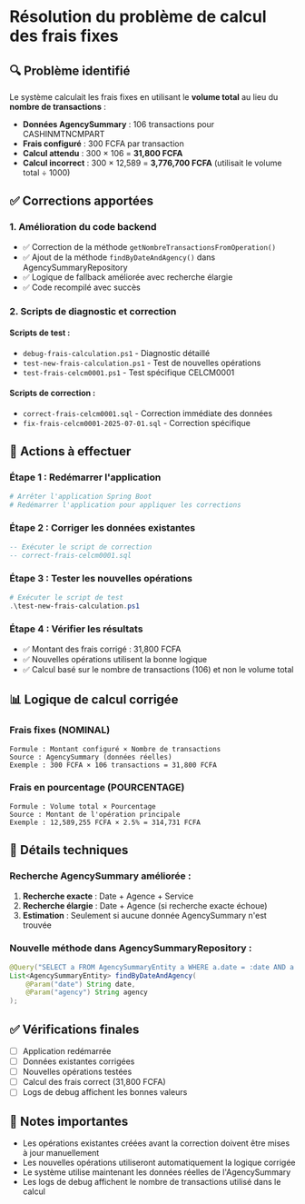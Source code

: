 # Résolution du problème de calcul des frais fixes

## 🔍 **Problème identifié**

Le système calculait les frais fixes en utilisant le **volume total** au lieu du **nombre de transactions** :

- **Données AgencySummary** : 106 transactions pour CASHINMTNCMPART
- **Frais configuré** : 300 FCFA par transaction
- **Calcul attendu** : 300 × 106 = **31,800 FCFA**
- **Calcul incorrect** : 300 × 12,589 = **3,776,700 FCFA** (utilisait le volume total ÷ 1000)

## ✅ **Corrections apportées**

### 1. **Amélioration du code backend**
- ✅ Correction de la méthode `getNombreTransactionsFromOperation()`
- ✅ Ajout de la méthode `findByDateAndAgency()` dans AgencySummaryRepository
- ✅ Logique de fallback améliorée avec recherche élargie
- ✅ Code recompilé avec succès

### 2. **Scripts de diagnostic et correction**

#### **Scripts de test :**
- `debug-frais-calculation.ps1` - Diagnostic détaillé
- `test-new-frais-calculation.ps1` - Test de nouvelles opérations
- `test-frais-celcm0001.ps1` - Test spécifique CELCM0001

#### **Scripts de correction :**
- `correct-frais-celcm0001.sql` - Correction immédiate des données
- `fix-frais-celcm0001-2025-07-01.sql` - Correction spécifique

## 🚀 **Actions à effectuer**

### **Étape 1 : Redémarrer l'application**
```bash
# Arrêter l'application Spring Boot
# Redémarrer l'application pour appliquer les corrections
```

### **Étape 2 : Corriger les données existantes**
```sql
-- Exécuter le script de correction
-- correct-frais-celcm0001.sql
```

### **Étape 3 : Tester les nouvelles opérations**
```powershell
# Exécuter le script de test
.\test-new-frais-calculation.ps1
```

### **Étape 4 : Vérifier les résultats**
- ✅ Montant des frais corrigé : 31,800 FCFA
- ✅ Nouvelles opérations utilisent la bonne logique
- ✅ Calcul basé sur le nombre de transactions (106) et non le volume total

## 📊 **Logique de calcul corrigée**

### **Frais fixes (NOMINAL)**
```
Formule : Montant configuré × Nombre de transactions
Source : AgencySummary (données réelles)
Exemple : 300 FCFA × 106 transactions = 31,800 FCFA
```

### **Frais en pourcentage (POURCENTAGE)**
```
Formule : Volume total × Pourcentage
Source : Montant de l'opération principale
Exemple : 12,589,255 FCFA × 2.5% = 314,731 FCFA
```

## 🔧 **Détails techniques**

### **Recherche AgencySummary améliorée :**
1. **Recherche exacte** : Date + Agence + Service
2. **Recherche élargie** : Date + Agence (si recherche exacte échoue)
3. **Estimation** : Seulement si aucune donnée AgencySummary n'est trouvée

### **Nouvelle méthode dans AgencySummaryRepository :**
```java
@Query("SELECT a FROM AgencySummaryEntity a WHERE a.date = :date AND a.agency = :agency")
List<AgencySummaryEntity> findByDateAndAgency(
    @Param("date") String date,
    @Param("agency") String agency
);
```

## ✅ **Vérifications finales**

- [ ] Application redémarrée
- [ ] Données existantes corrigées
- [ ] Nouvelles opérations testées
- [ ] Calcul des frais correct (31,800 FCFA)
- [ ] Logs de debug affichent les bonnes valeurs

## 📝 **Notes importantes**

- Les opérations existantes créées avant la correction doivent être mises à jour manuellement
- Les nouvelles opérations utiliseront automatiquement la logique corrigée
- Le système utilise maintenant les données réelles de l'AgencySummary
- Les logs de debug affichent le nombre de transactions utilisé dans le calcul 
